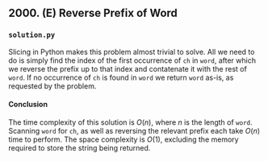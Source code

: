 ## 2000. (E) Reverse Prefix of Word

### `solution.py`
Slicing in Python makes this problem almost trivial to solve. All we need to do is simply find the index of the first occurrence of `ch` in `word`, after which we reverse the prefix up to that index and contatenate it with the rest of `word`. If no occurrence of `ch` is found in `word` we return `word` as-is, as requested by the problem.  

#### Conclusion
The time complexity of this solution is $O(n)$, where $n$ is the length of `word`. Scanning `word` for `ch`, as well as reversing the relevant prefix each take $O(n)$ time to perform. The space complexity is $O(1)$, excluding the memory required to store the string being returned.  
  

